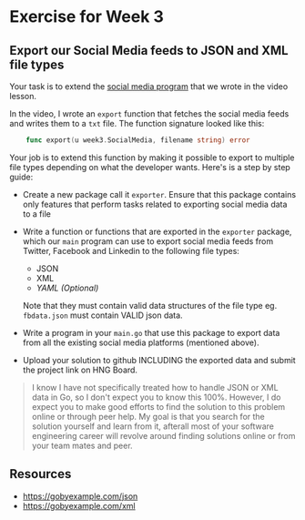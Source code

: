# Exercise for Week 3

## Export our Social Media feeds to JSON and XML file types

Your task is to extend the [social media program](https://github.com/timolinn/go_training/blob/fc60d4d9a0ae33abbfe0d4d0c96cc23489da809f/week3/cmd/main.go#L31) that we wrote in the video lesson.

In the video, I wrote an `export` function that fetches the social media feeds and writes them to a `txt` file. The function signature looked like this:

```go
    func export(u week3.SocialMedia, filename string) error
```

Your job is to extend this function by making it possible to export to multiple file types depending on what the developer wants. Here's is a step by step guide:

+ Create a new package call it `exporter`. Ensure that this package contains only features that perform tasks related to exporting social media data to a file
+ Write a function or functions that are exported in the `exporter` package, which our `main` program can use to export social media feeds from Twitter, Facebook and Linkedin to the following file types:

  + JSON
  + XML
  + _YAML (Optional)_

  Note that they must contain valid data structures of the file type eg. `fbdata.json` must contain VALID json data.

+ Write a program in your `main.go` that use this package to export data from all the existing social media platforms (mentioned above).
+ Upload your solution to github INCLUDING the exported data and submit the project link on HNG Board.

> I know I have not specifically treated how to handle JSON or XML data in Go, so I don't expect you to know this 100%. However, I do expect you to make good efforts to find the solution to this problem online or through peer help. My goal is that you search for the solution yourself and learn from it, afterall most of your software engineering career will revolve around finding solutions online or from your team mates and peer.

## Resources

+ <https://gobyexample.com/json>
+ <https://gobyexample.com/xml>
